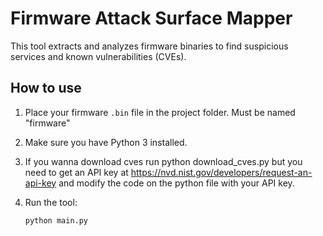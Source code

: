 # Firmware Attack Surface Mapper

This tool extracts and analyzes firmware binaries to find suspicious services and known vulnerabilities (CVEs).

## How to use

1. Place your firmware `.bin` file in the project folder. Must be named "firmware"
2. Make sure you have Python 3 installed.
3. If you wanna download cves run python download_cves.py but you need to get an API key at https://nvd.nist.gov/developers/request-an-api-key and modify the code on the python file with your API key.
4. Run the tool:

   ```bash
   python main.py
